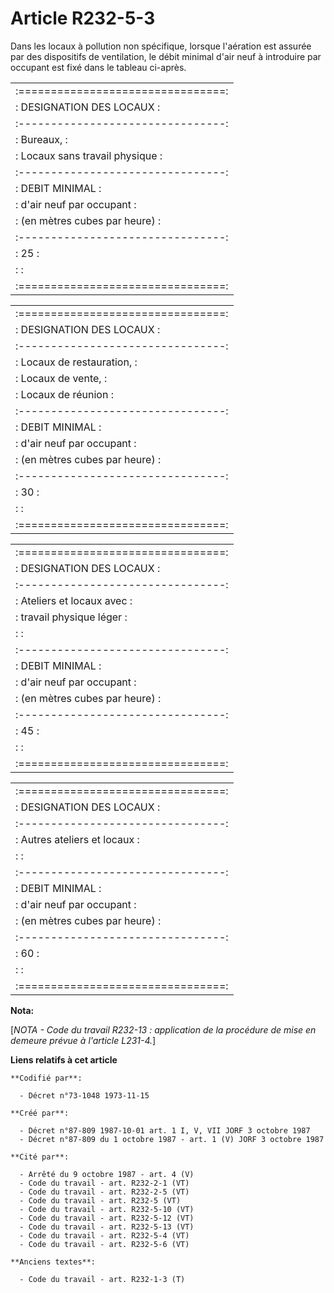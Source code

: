 # Article R232-5-3

Dans les locaux à pollution non spécifique, lorsque l'aération est assurée par des dispositifs de ventilation, le débit
minimal d'air neuf à introduire par occupant est fixé dans le tableau ci-après.

<table>
  <tbody>
    <tr>
      <td>:================================:</td>
    </tr>
    <tr>
      <td> :     DESIGNATION DES LOCAUX     :</td>
    </tr>
    <tr>
      <td> :--------------------------------:</td>
    </tr>
    <tr>
      <td> :   Bureaux,                     :</td>
    </tr>
    <tr>
      <td> :   Locaux sans travail physique :</td>
    </tr>
    <tr>
      <td> :--------------------------------:</td>
    </tr>
    <tr>
      <td> :          DEBIT MINIMAL         :</td>
    </tr>
    <tr>
      <td> :   d'air neuf par occupant      :</td>
    </tr>
    <tr>
      <td> :  (en mètres cubes par heure)   :</td>
    </tr>
    <tr>
      <td> :--------------------------------:</td>
    </tr>
    <tr>
      <td> :               25               :</td>
    </tr>
    <tr>
      <td> :                                :</td>
    </tr>
    <tr>
      <td> :================================:</td>
    </tr>
  </tbody>
</table>

<table>
  <tbody>
    <tr>
      <td> :================================:</td>
    </tr>
    <tr>
      <td> :     DESIGNATION DES LOCAUX     :</td>
    </tr>
    <tr>
      <td> :--------------------------------:</td>
    </tr>
    <tr>
      <td> :   Locaux de restauration,      :</td>
    </tr>
    <tr>
      <td> :   Locaux de vente,             :</td>
    </tr>
    <tr>
      <td> :   Locaux de réunion            :</td>
    </tr>
    <tr>
      <td> :--------------------------------:</td>
    </tr>
    <tr>
      <td> :          DEBIT MINIMAL         :</td>
    </tr>
    <tr>
      <td> :   d'air neuf par occupant      :</td>
    </tr>
    <tr>
      <td> :  (en mètres cubes par heure)   :</td>
    </tr>
    <tr>
      <td> :--------------------------------:</td>
    </tr>
    <tr>
      <td> :               30               :</td>
    </tr>
    <tr>
      <td> :                                :</td>
    </tr>
    <tr>
      <td> :================================:</td>
    </tr>
  </tbody>
</table>

<table>
  <tbody>
    <tr>
      <td> :================================:</td>
    </tr>
    <tr>
      <td> :     DESIGNATION DES LOCAUX     :</td>
    </tr>
    <tr>
      <td> :--------------------------------:</td>
    </tr>
    <tr>
      <td> :   Ateliers et locaux avec      :</td>
    </tr>
    <tr>
      <td> :    travail physique léger      :</td>
    </tr>
    <tr>
      <td> :                                :</td>
    </tr>
    <tr>
      <td> :--------------------------------:</td>
    </tr>
    <tr>
      <td> :          DEBIT MINIMAL         :</td>
    </tr>
    <tr>
      <td> :   d'air neuf par occupant      :</td>
    </tr>
    <tr>
      <td> :  (en mètres cubes par heure)   :</td>
    </tr>
    <tr>
      <td> :--------------------------------:</td>
    </tr>
    <tr>
      <td> :               45               :</td>
    </tr>
    <tr>
      <td> :                                :</td>
    </tr>
    <tr>
      <td> :================================:</td>
    </tr>
  </tbody>
</table>

<table>
  <tbody>
    <tr>
      <td> :================================:</td>
    </tr>
    <tr>
      <td> :     DESIGNATION DES LOCAUX     :</td>
    </tr>
    <tr>
      <td> :--------------------------------:</td>
    </tr>
    <tr>
      <td> :   Autres ateliers et locaux    :</td>
    </tr>
    <tr>
      <td> :                                :</td>
    </tr>
    <tr>
      <td> :--------------------------------:</td>
    </tr>
    <tr>
      <td> :          DEBIT MINIMAL         :</td>
    </tr>
    <tr>
      <td> :   d'air neuf par occupant      :</td>
    </tr>
    <tr>
      <td> :  (en mètres cubes par heure)   :</td>
    </tr>
    <tr>
      <td> :--------------------------------:</td>
    </tr>
    <tr>
      <td> :               60               :</td>
    </tr>
    <tr>
      <td> :                                :</td>
    </tr>
    <tr>
      <td> :================================:</td>
    </tr>
  </tbody>
</table>

**Nota:**

[*NOTA - Code du travail R232-13 : application de la procédure de mise en demeure prévue à l'article L231-4.*]

**Liens relatifs à cet article**

	**Codifié par**:

	  - Décret n°73-1048 1973-11-15

	**Créé par**:

	  - Décret n°87-809 1987-10-01 art. 1 I, V, VII JORF 3 octobre 1987
	  - Décret n°87-809 du 1 octobre 1987 - art. 1 (V) JORF 3 octobre 1987

	**Cité par**:

	  - Arrêté du 9 octobre 1987 - art. 4 (V)
	  - Code du travail - art. R232-2-1 (VT)
	  - Code du travail - art. R232-2-5 (VT)
	  - Code du travail - art. R232-5 (VT)
	  - Code du travail - art. R232-5-10 (VT)
	  - Code du travail - art. R232-5-12 (VT)
	  - Code du travail - art. R232-5-13 (VT)
	  - Code du travail - art. R232-5-4 (VT)
	  - Code du travail - art. R232-5-6 (VT)

	**Anciens textes**:

	  - Code du travail - art. R232-1-3 (T)

